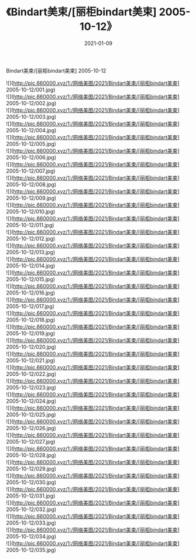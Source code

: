 ﻿---
layout: post
title:  《Bindart美束/[丽柜bindart美束] 2005-10-12》
date:   2021-01-09
img: http://pic.660000.xyz/1:/网络美图/2021/Bindart美束/[丽柜bindart美束] 2005-10-12/000.jpg
categories: [美女, 清纯, 唯美]
---

Bindart美束/[丽柜bindart美束] 2005-10-12

 ![](http://pic.660000.xyz/1:/网络美图/2021/Bindart美束/[丽柜bindart美束] 2005-10-12/001.jpg) <br>![](http://pic.660000.xyz/1:/网络美图/2021/Bindart美束/[丽柜bindart美束] 2005-10-12/002.jpg) <br>![](http://pic.660000.xyz/1:/网络美图/2021/Bindart美束/[丽柜bindart美束] 2005-10-12/003.jpg) <br>![](http://pic.660000.xyz/1:/网络美图/2021/Bindart美束/[丽柜bindart美束] 2005-10-12/004.jpg) <br>![](http://pic.660000.xyz/1:/网络美图/2021/Bindart美束/[丽柜bindart美束] 2005-10-12/005.jpg) <br>![](http://pic.660000.xyz/1:/网络美图/2021/Bindart美束/[丽柜bindart美束] 2005-10-12/006.jpg) <br>![](http://pic.660000.xyz/1:/网络美图/2021/Bindart美束/[丽柜bindart美束] 2005-10-12/007.jpg) <br>![](http://pic.660000.xyz/1:/网络美图/2021/Bindart美束/[丽柜bindart美束] 2005-10-12/008.jpg) <br>![](http://pic.660000.xyz/1:/网络美图/2021/Bindart美束/[丽柜bindart美束] 2005-10-12/009.jpg) <br>![](http://pic.660000.xyz/1:/网络美图/2021/Bindart美束/[丽柜bindart美束] 2005-10-12/010.jpg) <br>![](http://pic.660000.xyz/1:/网络美图/2021/Bindart美束/[丽柜bindart美束] 2005-10-12/011.jpg) <br>![](http://pic.660000.xyz/1:/网络美图/2021/Bindart美束/[丽柜bindart美束] 2005-10-12/012.jpg) <br>![](http://pic.660000.xyz/1:/网络美图/2021/Bindart美束/[丽柜bindart美束] 2005-10-12/013.jpg) <br>![](http://pic.660000.xyz/1:/网络美图/2021/Bindart美束/[丽柜bindart美束] 2005-10-12/014.jpg) <br>![](http://pic.660000.xyz/1:/网络美图/2021/Bindart美束/[丽柜bindart美束] 2005-10-12/015.jpg) <br>![](http://pic.660000.xyz/1:/网络美图/2021/Bindart美束/[丽柜bindart美束] 2005-10-12/016.jpg) <br>![](http://pic.660000.xyz/1:/网络美图/2021/Bindart美束/[丽柜bindart美束] 2005-10-12/017.jpg) <br>![](http://pic.660000.xyz/1:/网络美图/2021/Bindart美束/[丽柜bindart美束] 2005-10-12/018.jpg) <br>![](http://pic.660000.xyz/1:/网络美图/2021/Bindart美束/[丽柜bindart美束] 2005-10-12/019.jpg) <br>![](http://pic.660000.xyz/1:/网络美图/2021/Bindart美束/[丽柜bindart美束] 2005-10-12/020.jpg) <br>![](http://pic.660000.xyz/1:/网络美图/2021/Bindart美束/[丽柜bindart美束] 2005-10-12/021.jpg) <br>![](http://pic.660000.xyz/1:/网络美图/2021/Bindart美束/[丽柜bindart美束] 2005-10-12/022.jpg) <br>![](http://pic.660000.xyz/1:/网络美图/2021/Bindart美束/[丽柜bindart美束] 2005-10-12/023.jpg) <br>![](http://pic.660000.xyz/1:/网络美图/2021/Bindart美束/[丽柜bindart美束] 2005-10-12/024.jpg) <br>![](http://pic.660000.xyz/1:/网络美图/2021/Bindart美束/[丽柜bindart美束] 2005-10-12/025.jpg) <br>![](http://pic.660000.xyz/1:/网络美图/2021/Bindart美束/[丽柜bindart美束] 2005-10-12/026.jpg) <br>![](http://pic.660000.xyz/1:/网络美图/2021/Bindart美束/[丽柜bindart美束] 2005-10-12/027.jpg) <br>![](http://pic.660000.xyz/1:/网络美图/2021/Bindart美束/[丽柜bindart美束] 2005-10-12/028.jpg) <br>![](http://pic.660000.xyz/1:/网络美图/2021/Bindart美束/[丽柜bindart美束] 2005-10-12/029.jpg) <br>![](http://pic.660000.xyz/1:/网络美图/2021/Bindart美束/[丽柜bindart美束] 2005-10-12/030.jpg) <br>![](http://pic.660000.xyz/1:/网络美图/2021/Bindart美束/[丽柜bindart美束] 2005-10-12/031.jpg) <br>![](http://pic.660000.xyz/1:/网络美图/2021/Bindart美束/[丽柜bindart美束] 2005-10-12/032.jpg) <br>![](http://pic.660000.xyz/1:/网络美图/2021/Bindart美束/[丽柜bindart美束] 2005-10-12/033.jpg) <br>![](http://pic.660000.xyz/1:/网络美图/2021/Bindart美束/[丽柜bindart美束] 2005-10-12/034.jpg) <br>![](http://pic.660000.xyz/1:/网络美图/2021/Bindart美束/[丽柜bindart美束] 2005-10-12/035.jpg) <br>